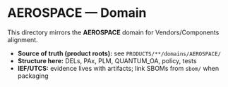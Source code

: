 # AEROSPACE — Domain

This directory mirrors the **AEROSPACE** domain for Vendors/Components alignment.

- **Source of truth (product roots):** see `PRODUCTS/**/domains/AEROSPACE/`
- **Structure here:** DELs, PAx, PLM, QUANTUM_OA, policy, tests
- **IEF/UTCS:** evidence lives with artifacts; link SBOMs from `sbom/` when packaging
